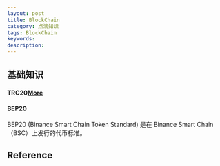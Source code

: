 ```yaml
---
layout: post
title: BlockChain
category: 点滴知识
tags: BlockChain
keywords: 
description: 
---
```



## 基础知识

#### TRC20[More](https://tronscan.io/)

#### BEP20

BEP20 (Binance Smart Chain Token Standard) 是在 Binance Smart Chain（BSC）上发行的代币标准。

## Reference
